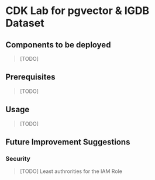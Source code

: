 
# CDK Lab for pgvector & IGDB Dataset

## Components to be deployed

> [TODO]

## Prerequisites

> [TODO]

## Usage

> [TODO]

## Future Improvement Suggestions

### Security

> [TODO] Least authrorities for the IAM Role

